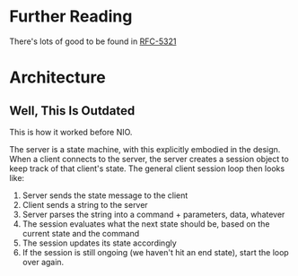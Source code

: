 # Further Reading

There's lots of good to be found in [RFC-5321](https://tools.ietf.org/html/rfc5321)
# Architecture

## Well, This Is Outdated

This is how it worked before NIO.

The server is a state machine, with this explicitly embodied in the design. When a client connects to the server,
the server creates a session object to keep track of that client's state. The general client session loop then looks
like:

1. Server sends the state message to the client
1. Client sends a string to the server
1. Server parses the string into a command + parameters, data, whatever
1. The session evaluates what the next state should be, based on the current state and the command
1. The session updates its state accordingly
1. If the session is still ongoing (we haven't hit an end state), start the loop over again.
